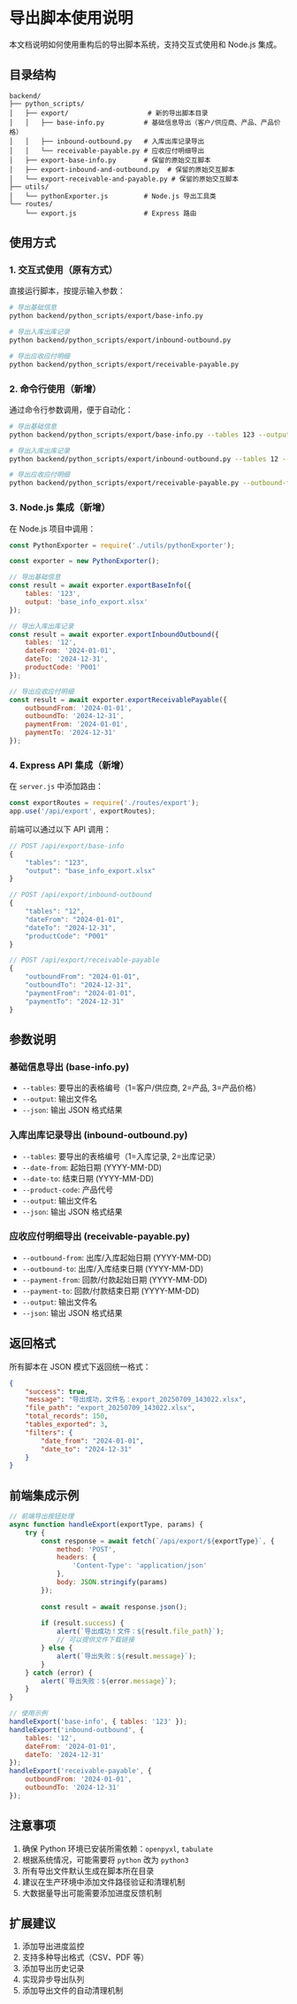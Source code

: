 # 导出脚本使用说明

本文档说明如何使用重构后的导出脚本系统，支持交互式使用和 Node.js 集成。

## 目录结构

```
backend/
├── python_scripts/
│   ├── export/                    # 新的导出脚本目录
│   │   ├── base-info.py          # 基础信息导出（客户/供应商、产品、产品价格）
│   │   ├── inbound-outbound.py   # 入库出库记录导出
│   │   └── receivable-payable.py # 应收应付明细导出
│   ├── export-base-info.py       # 保留的原始交互脚本
│   ├── export-inbound-and-outbound.py  # 保留的原始交互脚本
│   └── export-receivable-and-payable.py # 保留的原始交互脚本
├── utils/
│   └── pythonExporter.js         # Node.js 导出工具类
└── routes/
    └── export.js                 # Express 路由
```

## 使用方式

### 1. 交互式使用（原有方式）

直接运行脚本，按提示输入参数：

```bash
# 导出基础信息
python backend/python_scripts/export/base-info.py

# 导出入库出库记录
python backend/python_scripts/export/inbound-outbound.py

# 导出应收应付明细
python backend/python_scripts/export/receivable-payable.py
```

### 2. 命令行使用（新增）

通过命令行参数调用，便于自动化：

```bash
# 导出基础信息
python backend/python_scripts/export/base-info.py --tables 123 --output base_info.xlsx --json

# 导出入库出库记录
python backend/python_scripts/export/inbound-outbound.py --tables 12 --date-from 2024-01-01 --date-to 2024-12-31 --json

# 导出应收应付明细
python backend/python_scripts/export/receivable-payable.py --outbound-from 2024-01-01 --outbound-to 2024-12-31 --json
```

### 3. Node.js 集成（新增）

在 Node.js 项目中调用：

```javascript
const PythonExporter = require('./utils/pythonExporter');

const exporter = new PythonExporter();

// 导出基础信息
const result = await exporter.exportBaseInfo({
    tables: '123',
    output: 'base_info_export.xlsx'
});

// 导出入库出库记录
const result = await exporter.exportInboundOutbound({
    tables: '12',
    dateFrom: '2024-01-01',
    dateTo: '2024-12-31',
    productCode: 'P001'
});

// 导出应收应付明细
const result = await exporter.exportReceivablePayable({
    outboundFrom: '2024-01-01',
    outboundTo: '2024-12-31',
    paymentFrom: '2024-01-01',
    paymentTo: '2024-12-31'
});
```

### 4. Express API 集成（新增）

在 `server.js` 中添加路由：

```javascript
const exportRoutes = require('./routes/export');
app.use('/api/export', exportRoutes);
```

前端可以通过以下 API 调用：

```javascript
// POST /api/export/base-info
{
    "tables": "123",
    "output": "base_info_export.xlsx"
}

// POST /api/export/inbound-outbound
{
    "tables": "12",
    "dateFrom": "2024-01-01",
    "dateTo": "2024-12-31",
    "productCode": "P001"
}

// POST /api/export/receivable-payable
{
    "outboundFrom": "2024-01-01",
    "outboundTo": "2024-12-31",
    "paymentFrom": "2024-01-01",
    "paymentTo": "2024-12-31"
}
```

## 参数说明

### 基础信息导出 (base-info.py)
- `--tables`: 要导出的表格编号（1=客户/供应商, 2=产品, 3=产品价格）
- `--output`: 输出文件名
- `--json`: 输出 JSON 格式结果

### 入库出库记录导出 (inbound-outbound.py)
- `--tables`: 要导出的表格编号（1=入库记录, 2=出库记录）
- `--date-from`: 起始日期 (YYYY-MM-DD)
- `--date-to`: 结束日期 (YYYY-MM-DD)
- `--product-code`: 产品代号
- `--output`: 输出文件名
- `--json`: 输出 JSON 格式结果

### 应收应付明细导出 (receivable-payable.py)
- `--outbound-from`: 出库/入库起始日期 (YYYY-MM-DD)
- `--outbound-to`: 出库/入库结束日期 (YYYY-MM-DD)
- `--payment-from`: 回款/付款起始日期 (YYYY-MM-DD)
- `--payment-to`: 回款/付款结束日期 (YYYY-MM-DD)
- `--output`: 输出文件名
- `--json`: 输出 JSON 格式结果

## 返回格式

所有脚本在 JSON 模式下返回统一格式：

```json
{
    "success": true,
    "message": "导出成功，文件名：export_20250709_143022.xlsx",
    "file_path": "export_20250709_143022.xlsx",
    "total_records": 150,
    "tables_exported": 3,
    "filters": {
        "date_from": "2024-01-01",
        "date_to": "2024-12-31"
    }
}
```

## 前端集成示例

```javascript
// 前端导出按钮处理
async function handleExport(exportType, params) {
    try {
        const response = await fetch(`/api/export/${exportType}`, {
            method: 'POST',
            headers: {
                'Content-Type': 'application/json'
            },
            body: JSON.stringify(params)
        });
        
        const result = await response.json();
        
        if (result.success) {
            alert(`导出成功！文件：${result.file_path}`);
            // 可以提供文件下载链接
        } else {
            alert(`导出失败：${result.message}`);
        }
    } catch (error) {
        alert(`导出失败：${error.message}`);
    }
}

// 使用示例
handleExport('base-info', { tables: '123' });
handleExport('inbound-outbound', { 
    tables: '12', 
    dateFrom: '2024-01-01', 
    dateTo: '2024-12-31' 
});
handleExport('receivable-payable', { 
    outboundFrom: '2024-01-01', 
    outboundTo: '2024-12-31' 
});
```

## 注意事项

1. 确保 Python 环境已安装所需依赖：`openpyxl`, `tabulate`
2. 根据系统情况，可能需要将 `python` 改为 `python3`
3. 所有导出文件默认生成在脚本所在目录
4. 建议在生产环境中添加文件路径验证和清理机制
5. 大数据量导出可能需要添加进度反馈机制

## 扩展建议

1. 添加导出进度监控
2. 支持多种导出格式（CSV、PDF 等）
3. 添加导出历史记录
4. 实现异步导出队列
5. 添加导出文件的自动清理机制
